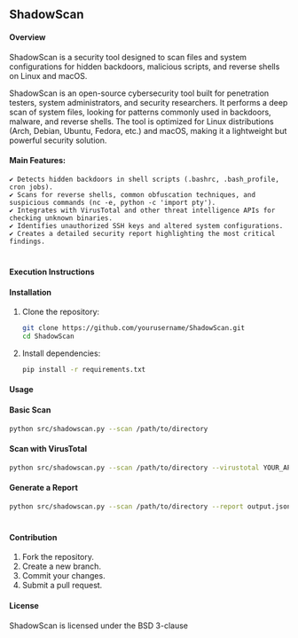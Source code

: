 ## ShadowScan 

#### Overview
ShadowScan is a security tool designed to scan files and system configurations for hidden backdoors, malicious scripts, and reverse shells on Linux and macOS.

ShadowScan is an open-source cybersecurity tool built for penetration testers, system administrators, and security researchers.
It performs a deep scan of system files, looking for patterns commonly used in backdoors, malware, and reverse shells.
The tool is optimized for Linux distributions (Arch, Debian, Ubuntu, Fedora, etc.) and macOS, making it a lightweight but powerful security solution.

#### Main Features:

    ✔ Detects hidden backdoors in shell scripts (.bashrc, .bash_profile, cron jobs).
    ✔ Scans for reverse shells, common obfuscation techniques, and suspicious commands (nc -e, python -c 'import pty').
    ✔ Integrates with VirusTotal and other threat intelligence APIs for checking unknown binaries.
    ✔ Identifies unauthorized SSH keys and altered system configurations.
    ✔ Creates a detailed security report highlighting the most critical findings.

#

#### Execution Instructions
#### Installation
1. Clone the repository:
   ```bash
   git clone https://github.com/yourusername/ShadowScan.git
   cd ShadowScan
   ```
2. Install dependencies:
   ```bash
   pip install -r requirements.txt
   ```

#### Usage
#### Basic Scan
```bash
python src/shadowscan.py --scan /path/to/directory
```

#### Scan with VirusTotal
```bash
python src/shadowscan.py --scan /path/to/directory --virustotal YOUR_API_KEY
```

#### Generate a Report
```bash
python src/shadowscan.py --scan /path/to/directory --report output.json
```

#


#### Contribution
1. Fork the repository.
2. Create a new branch.
3. Commit your changes.
4. Submit a pull request.

#### License
ShadowScan is licensed under the BSD 3-clause

